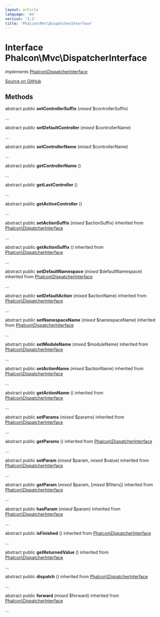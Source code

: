 ```yaml
---
layout: article
language: 'en'
version: '3.2'
title: 'Phalcon\Mvc\DispatcherInterface'
---
```

# Interface **Phalcon\Mvc\DispatcherInterface**

*implements* [Phalcon\DispatcherInterface](/3.2/en/api/Phalcon_DispatcherInterface)

<a href="https://github.com/phalcon/cphalcon/tree/v3.2.0/phalcon/mvc/dispatcherinterface.zep" class="btn btn-default btn-sm">Source on GitHub</a>

## Methods
abstract public  **setControllerSuffix** (*mixed* $controllerSuffix)

...


abstract public  **setDefaultController** (*mixed* $controllerName)

...


abstract public  **setControllerName** (*mixed* $controllerName)

...


abstract public  **getControllerName** ()

...


abstract public  **getLastController** ()

...


abstract public  **getActiveController** ()

...


abstract public  **setActionSuffix** (*mixed* $actionSuffix) inherited from [Phalcon\DispatcherInterface](/3.2/en/api/Phalcon_DispatcherInterface)

...


abstract public  **getActionSuffix** () inherited from [Phalcon\DispatcherInterface](/3.2/en/api/Phalcon_DispatcherInterface)

...


abstract public  **setDefaultNamespace** (*mixed* $defaultNamespace) inherited from [Phalcon\DispatcherInterface](/3.2/en/api/Phalcon_DispatcherInterface)

...


abstract public  **setDefaultAction** (*mixed* $actionName) inherited from [Phalcon\DispatcherInterface](/3.2/en/api/Phalcon_DispatcherInterface)

...


abstract public  **setNamespaceName** (*mixed* $namespaceName) inherited from [Phalcon\DispatcherInterface](/3.2/en/api/Phalcon_DispatcherInterface)

...


abstract public  **setModuleName** (*mixed* $moduleName) inherited from [Phalcon\DispatcherInterface](/3.2/en/api/Phalcon_DispatcherInterface)

...


abstract public  **setActionName** (*mixed* $actionName) inherited from [Phalcon\DispatcherInterface](/3.2/en/api/Phalcon_DispatcherInterface)

...


abstract public  **getActionName** () inherited from [Phalcon\DispatcherInterface](/3.2/en/api/Phalcon_DispatcherInterface)

...


abstract public  **setParams** (*mixed* $params) inherited from [Phalcon\DispatcherInterface](/3.2/en/api/Phalcon_DispatcherInterface)

...


abstract public  **getParams** () inherited from [Phalcon\DispatcherInterface](/3.2/en/api/Phalcon_DispatcherInterface)

...


abstract public  **setParam** (*mixed* $param, *mixed* $value) inherited from [Phalcon\DispatcherInterface](/3.2/en/api/Phalcon_DispatcherInterface)

...


abstract public  **getParam** (*mixed* $param, [*mixed* $filters]) inherited from [Phalcon\DispatcherInterface](/3.2/en/api/Phalcon_DispatcherInterface)

...


abstract public  **hasParam** (*mixed* $param) inherited from [Phalcon\DispatcherInterface](/3.2/en/api/Phalcon_DispatcherInterface)

...


abstract public  **isFinished** () inherited from [Phalcon\DispatcherInterface](/3.2/en/api/Phalcon_DispatcherInterface)

...


abstract public  **getReturnedValue** () inherited from [Phalcon\DispatcherInterface](/3.2/en/api/Phalcon_DispatcherInterface)

...


abstract public  **dispatch** () inherited from [Phalcon\DispatcherInterface](/3.2/en/api/Phalcon_DispatcherInterface)

...


abstract public  **forward** (*mixed* $forward) inherited from [Phalcon\DispatcherInterface](/3.2/en/api/Phalcon_DispatcherInterface)

...


